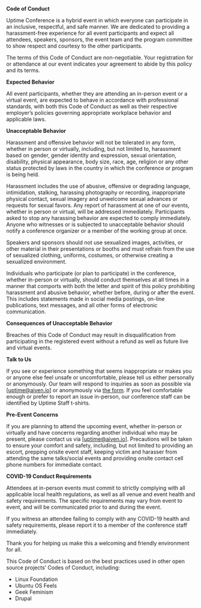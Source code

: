 **Code of Conduct**

Uptime Conference is a hybrid event in which everyone can participate in an inclusive, respectful, and safe manner. We are dedicated to providing a harassment-free experience for all event participants and expect all attendees, speakers, sponsors, the event team and the program committee to show respect and courtesy to the other participants.

The terms of this Code of Conduct are non-negotiable. Your registration for or attendance at our event indicates your agreement to abide by this policy and its terms.

**Expected Behavior**

All event participants, whether they are attending an in-person event or a virtual event, are expected to behave in accordance with professional standards, with both this Code of Conduct as well as their respective employer’s policies governing appropriate workplace behavior and applicable laws.

**Unacceptable Behavior**

Harassment and offensive behavior will not be tolerated in any form, whether in person or virtually, including, but not limited to, harassment based on gender, gender identity and expression, sexual orientation, disability, physical appearance, body size, race, age, religion or any other status protected by laws in the country in which the conference or program is being held. 

Harassment includes the use of abusive, offensive or degrading language, intimidation, stalking, harassing photography or recording, inappropriate physical contact, sexual imagery and unwelcome sexual advances or requests for sexual favors. Any report of harassment at one of our events, whether in person or virtual, will be addressed immediately. Participants asked to stop any harassing behavior are expected to comply immediately. Anyone who witnesses or is subjected to unacceptable behavior should notify a conference organizer or a member of the working group at once.

Speakers and sponsors should not use sexualized images, activities, or other material in their presentations or booths and must refrain from the use of sexualized clothing, uniforms, costumes, or otherwise creating a sexualized environment.

Individuals who participate (or plan to participate) in the conference, whether in-person or virtually, should conduct themselves at all times in a manner that comports with both the letter and spirit of this policy prohibiting harassment and abusive behavior, whether before, during or after the event. This includes statements made in social media postings, on-line publications, text messages, and all other forms of electronic communication.

**Consequences of Unacceptable Behavior**

Breaches of this Code of Conduct may result in disqualification from participating in the registered event without a refund as well as future live and virtual events.

**Talk to Us**

If you see or experience something that seems inappropriate or makes you or anyone else feel unsafe or uncomfortable, please tell us either personally or anonymously. Our team will respond to inquiries as soon as possible via [uptime@aiven.io] or anonymously via [the form](https://forms.gle/d7KuW5RaUHwsNQBw6). If you feel comfortable enough or prefer to report an issue in-person, our conference staff can be identified by Uptime Staff t-shirts.

**Pre-Event Concerns**

If you are planning to attend the upcoming event, whether in-person or virtually and have concerns regarding another individual who may be present, please contact us via [uptime@aiven.io]. Precautions will be taken to ensure your comfort and safety, including, but not limited to providing an escort, prepping onsite event staff, keeping victim and harasser from attending the same talks/social events and providing onsite contact cell phone numbers for immediate contact.

**COVID-19 Conduct Requirements**

Attendees at in-person events must commit to strictly complying with all applicable local health regulations, as well as all venue and event health and safety requirements. The specific requirements may vary from event to event, and will be communicated prior to and during the event. 

If you witness an attendee failing to comply with any COVID-19 health and safety requirements, please report it to a member of the conference staff immediately.

Thank you for helping us make this a welcoming and friendly environment for all.

This Code of Conduct is based on the best practices used in other open source projects’ Codes of Conduct, including:

- Linux Foundation
- Ubuntu OS Feels
- Geek Feminism
- Drupal
